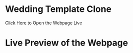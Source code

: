 # Wedding Template Clone

<a href = "https://git-ritesh.github.io/wedding-template-clone/" alt = "Wedding template webpage clone link"> Click Here </a> to Open the Webpage Live

# Live Preview of the Webpage
